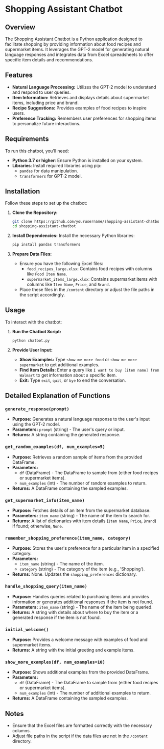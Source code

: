 

# Shopping Assistant Chatbot

## Overview

The Shopping Assistant Chatbot is a Python application designed to facilitate shopping by providing information about food recipes and supermarket items. It leverages the GPT-2 model for generating natural language responses and integrates data from Excel spreadsheets to offer specific item details and recommendations.

## Features

- **Natural Language Processing:** Utilizes the GPT-2 model to understand and respond to user queries.
- **Item Information:** Retrieves and displays details about supermarket items, including price and brand.
- **Recipe Suggestions:** Provides examples of food recipes to inspire users.
- **Preference Tracking:** Remembers user preferences for shopping items to personalize future interactions.

## Requirements

To run this chatbot, you'll need:

- **Python 3.7 or higher**: Ensure Python is installed on your system.
- **Libraries**: Install required libraries using pip:
  - `pandas` for data manipulation.
  - `transformers` for GPT-2 model.

## Installation

Follow these steps to set up the chatbot:

1. **Clone the Repository:**
   ```bash
   git clone https://github.com/yourusername/shopping-assistant-chatbot.git
   cd shopping-assistant-chatbot
   ```

2. **Install Dependencies:**
   Install the necessary Python libraries:
   ```bash
   pip install pandas transformers
   ```

3. **Prepare Data Files:**
   - Ensure you have the following Excel files:
     - `food_recipes_large.xlsx`: Contains food recipes with columns like `Food Item Name`.
     - `supermarket_items_large.xlsx`: Contains supermarket items with columns like `Item Name`, `Price`, and `Brand`.
   - Place these files in the `/content` directory or adjust the file paths in the script accordingly.

## Usage

To interact with the chatbot:

1. **Run the Chatbot Script:**
   ```bash
   python chatbot.py
   ```

2. **Provide User Input:**
   - **Show Examples:** Type `show me more food` or `show me more supermarket` to get additional examples.
   - **Find Item Details:** Enter a query like `I want to buy [item name] from Walmart` to get information about a specific item.
   - **Exit:** Type `exit`, `quit`, or `bye` to end the conversation.

## Detailed Explanation of Functions

### `generate_response(prompt)`

- **Purpose:** Generates a natural language response to the user's input using the GPT-2 model.
- **Parameters:** `prompt` (string) - The user's query or input.
- **Returns:** A string containing the generated response.

### `get_random_examples(df, num_examples=5)`

- **Purpose:** Retrieves a random sample of items from the provided DataFrame.
- **Parameters:** 
  - `df` (DataFrame) - The DataFrame to sample from (either food recipes or supermarket items).
  - `num_examples` (int) - The number of random examples to return.
- **Returns:** A DataFrame containing the sampled examples.

### `get_supermarket_info(item_name)`

- **Purpose:** Fetches details of an item from the supermarket database.
- **Parameters:** `item_name` (string) - The name of the item to search for.
- **Returns:** A list of dictionaries with item details (`Item Name`, `Price`, `Brand`) if found; otherwise, `None`.

### `remember_shopping_preference(item_name, category)`

- **Purpose:** Stores the user's preference for a particular item in a specified category.
- **Parameters:**
  - `item_name` (string) - The name of the item.
  - `category` (string) - The category of the item (e.g., 'Shopping').
- **Returns:** None. Updates the `shopping_preferences` dictionary.

### `handle_shopping_query(item_name)`

- **Purpose:** Handles queries related to purchasing items and provides information or generates additional responses if the item is not found.
- **Parameters:** `item_name` (string) - The name of the item being queried.
- **Returns:** A string with details about where to buy the item or a generated response if the item is not found.

### `initial_welcome()`

- **Purpose:** Provides a welcome message with examples of food and supermarket items.
- **Returns:** A string with the initial greeting and example items.

### `show_more_examples(df, num_examples=10)`

- **Purpose:** Shows additional examples from the provided DataFrame.
- **Parameters:**
  - `df` (DataFrame) - The DataFrame to sample from (either food recipes or supermarket items).
  - `num_examples` (int) - The number of additional examples to return.
- **Returns:** A DataFrame containing the sampled examples.

## Notes

- Ensure that the Excel files are formatted correctly with the necessary columns.
- Adjust file paths in the script if the data files are not in the `/content` directory.


